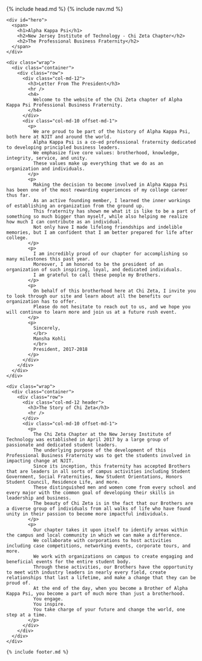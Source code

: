 <!DOCTYPE html>
<html>
  <head>
    {% include head.md %}
  </head>

  <body>
  	{% include nav.md %}

    <div id="hero">
      <span>
        <h1>Alpha Kappa Psi</h1>
        <h2>New Jersey Institute of Technology - Chi Zeta Chapter</h2>
        <h2>The Professional Business Fraternity</h2>
      </span>
    </div>

    <div class="wrap">
      <div class="container">
        <div class="row">
          <div class="col-md-12">
            <h3>Letter From The President</h3>
            <hr />
            <h4>
              Welcome to the website of the Chi Zeta chapter of Alpha Kappa Psi Professional Business Fraternity.
            </h4>
          </div>
          <div class="col-md-10 offset-md-1">
            <p>
              We are proud to be part of the history of Alpha Kappa Psi, both here at NJIT and around the world.
              Alpha Kappa Psi is a co-ed professional fraternity dedicated to developing principled business leaders.
              We emphasize five core values: brotherhood, knowledge, integrity, service, and unity.
              These values make up everything that we do as an organization and individuals.
            </p>
            <p>
              Making the decision to become involved in Alpha Kappa Psi has been one of the most rewarding experiences of my college career thus far.
              As an active founding member, I learned the inner workings of establishing an organization from the ground up.
              This fraternity has shown me what it is like to be a part of something so much bigger than myself, while also helping me realize how much I can contribute as an individual.
              Not only have I made lifelong friendships and indelible memories, but I am confident that I am better prepared for life after college.
            </p>
            <p>
              I am incredibly proud of our chapter for accomplishing so many milestones this past year.
              Moreover, I am honored to be the president of an organization of such inspiring, loyal, and dedicated individuals.
              I am grateful to call these people my Brothers.
            </p>
            <p>
              On behalf of this brotherhood here at Chi Zeta, I invite you to look through our site and learn about all the benefits our organization has to offer.
              Please do not hesitate to reach out to us, and we hope you will continue to learn more and join us at a future rush event.
            </p>
            <p>
              Sincerely,
              </br>
              Mansha Kohli
              </br>
              President, 2017-2018
            </p>
          </div>
        </div>
      </div>
    </div>

    <div class="wrap">
      <div class="container">
        <div class="row">
          <div class="col-md-12 header">
            <h3>The Story of Chi Zeta</h3>
            <hr />
          </div>
          <div class="col-md-10 offset-md-1">
            <p>
              The Chi Zeta Chapter at the New Jersey Institute of Technology was established in April 2017 by a large group of passionate and dedicated student leaders.
              The underlying purpose of the development of this Professional Business Fraternity was to get the students involved in impacting change at NJIT.
              Since its inception, this fraternity has accepted Brothers that are leaders in all sorts of campus activities including Student Government, Social Fraternities, New Student Orientations, Honors Student Council, Residence Life, and more.
              These distinguished men and women come from every school and every major with the common goal of developing their skills in leadership and business.
              The beauty of Chi Zeta is in the fact that our Brothers are a diverse group of individuals from all walks of life who have found unity in their passion to become more impactful individuals.
            </p>
            <p>
              Our chapter takes it upon itself to identify areas within the campus and local community in which we can make a difference.
              We collaborate with corporations to host activities including case competitions, networking events, corporate tours, and more.
              We work with organizations on campus to create engaging and beneficial events for the entire student body.
              Through these activities, our Brothers have the opportunity to meet with industry leaders in nearly every field, create relationships that last a lifetime, and make a change that they can be proud of.
              At the end of the day, when you become a Brother of Alpha Kappa Psi, you become a part of much more than just a brotherhood.
              You engage.
              You inspire.
              You take charge of your future and change the world, one step at a time.
            </p>
          </div>
        </div>
      </div>
    </div>

    {% include footer.md %}
  </body>

</html>
